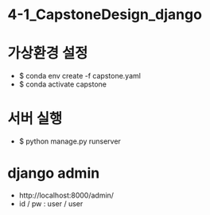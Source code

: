 # 4-1_CapstoneDesign_django

# 가상환경 설정
- $ conda env create -f capstone.yaml
- $ conda activate capstone


# 서버 실행
- $ python manage.py runserver

# django admin
- http://localhost:8000/admin/
- id / pw : user / user